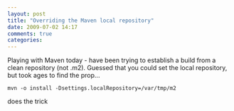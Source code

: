 ```yaml
---
layout: post
title: "Overriding the Maven local repository"
date: 2009-07-02 14:17
comments: true
categories: 
---
```


Playing with Maven today - have been trying to establish a build from a clean repository (not .m2). Guessed that you could set the local repository, but took ages to find the prop...

    mvn -o install -Dsettings.localRepository=/var/tmp/m2

does the trick